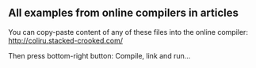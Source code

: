 ## All examples from online compilers in articles

You can copy-paste content of any of these files into the online compiler: http://coliru.stacked-crooked.com/

Then press bottom-right button: Compile, link and run...